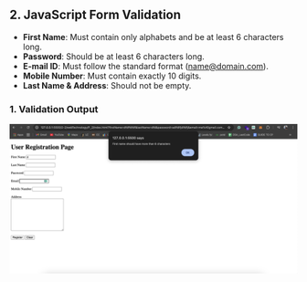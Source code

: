## 2. JavaScript Form Validation
- **First Name**: Must contain only alphabets and be at least 6 characters long.
- **Password**: Should be at least 6 characters long.
- **E-mail ID**: Must follow the standard format (name@domain.com).
- **Mobile Number**: Must contain exactly 10 digits.
- **Last Name & Address**: Should not be empty.

### 1. Validation Output
<img src="source/val.png" width="700">